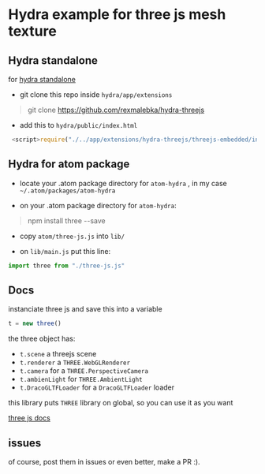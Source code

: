 # Hydra example for three js mesh texture

## Hydra standalone

for [hydra standalone](https://github.com/ojack/hydra-standalone)

- git clone this repo inside `hydra/app/extensions`

> git clone https://github.com/rexmalebka/hydra-threejs 

- add this to `hydra/public/index.html`

```javascript
 <script>require("./../app/extensions/hydra-threejs/threejs-embedded/index.js")</script>
```
## Hydra for atom package

- locate your .atom package directory for `atom-hydra` , in my case `~/.atom/packages/atom-hydra`

- on your  .atom package directory for `atom-hydra`:

> npm install three --save

- copy `atom/three-js.js` into `lib/`

- on `lib/main.js` put this line:

```javascript
import three from "./three-js.js"
```
## Docs

instanciate three js and save this into a variable

```javascript
t = new three()
```

the three object has:

- `t.scene` a threejs scene
- `t.renderer` a `THREE.WebGLRenderer`
- `t.camera` for a `THREE.PerspectiveCamera`
- `t.ambienLight` for `THREE.AmbientLight`
- `t.DracoGLTFLoader` for a `DracoGLTFLoader` loader 

this library puts `THREE` library on global, so you can use it as you want

[three js docs](https://threejs.org/docs/)

## issues

of course, post them in issues or even better, make a PR :).
